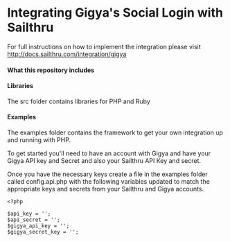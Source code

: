 Integrating Gigya's Social Login with Sailthru
==========================

For full instructions on how to implement the integration please visit http://docs.sailthru.com/integration/gigya

#### What this repository includes

#### Libraries
The src folder contains libraries for PHP and Ruby

#### Examples
The examples folder contains the framework to get your own integration up and running with PHP.

To get started you'll need to have an account with Gigya and have your Gigya API key and Secret and also your Sailthru
API Key and secret.

Once you have the necessary keys create a file in the examples folder called config.api.php with the following variables updated to match the appropriate keys and secrets from your Sailthru and Gigya accounts.

```
<?php

$api_key = '';
$api_secret = '';
$gigya_api_key = '';
$gigya_secret_key = '';
